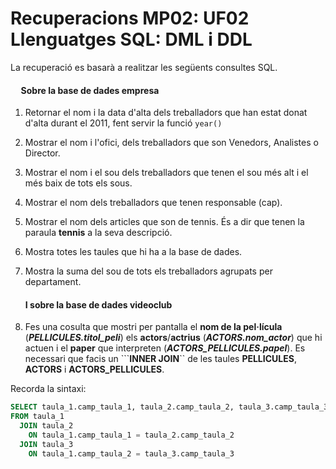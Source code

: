 # Recuperacions MP02: UF02 Llenguatges SQL: DML i DDL

La recuperació es basarà a realitzar les següents consultes SQL.

#### &nbsp;&nbsp;&nbsp;&nbsp;&nbsp;Sobre la base de dades **empresa**

1. Retornar el nom i la data d'alta dels treballadors que han estat donat d'alta durant el 2011, fent servir la funció ```year()```
1. Mostrar el nom i l'ofici, dels treballadors que son Venedors, Analistes o Director.
1. Mostrar el nom i el sou dels treballadors que tenen el sou més alt i el més baix de tots els sous.
1. Mostrar el nom dels treballadors que tenen responsable (cap).
1. Mostrar el nom dels articles que son de tennis. És a dir que tenen la paraula **tennis** a la seva descripció.
1. Mostra totes les taules que hi ha a la base de dades.
1. Mostra la suma del sou de tots els treballadors agrupats per departament.

    #### I sobre la base de dades **videoclub**
1. Fes una cosulta que mostri per pantalla el **nom de la pel·lícula** (***PELLICULES.titol_peli***) els **actors**/**actrius** (***ACTORS.nom_actor***) que hi actuen i el **paper** que interpreten (***ACTORS_PELLICULES.papel***). Es necessari que facis un ```**INNER JOIN**`` de les taules **PELLICULES**, **ACTORS** i **ACTORS_PELLICULES**.

Recorda la sintaxi:

```sql
SELECT taula_1.camp_taula_1, taula_2.camp_taula_2, taula_3.camp_taula_3
FROM taula_1
  JOIN taula_2
    ON taula_1.camp_taula_1 = taula_2.camp_taula_2
  JOIN taula_3
    ON taula_1.camp_taula_2 = taula_3.camp_taula_3
```
